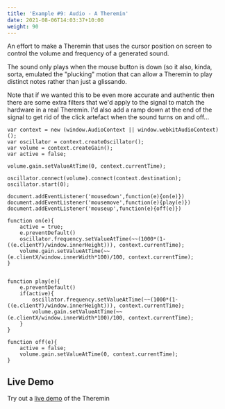 ```yaml
---
title: 'Example #9: Audio - A Theremin'
date: 2021-08-06T14:03:37+10:00
weight: 90
---
```


An effort to make a Theremin that uses the cursor position on screen to control the volume and frequency of a generated sound. 

<!--more-->

The sound only plays when the mouse button is down (so it also, kinda, sorta, emulated the "plucking" motion that can allow a Theremin to play distinct notes rather than just a glissando.

Note that if we wanted this to be even more accurate and authentic then there are some extra filters that we'd apply to the signal to match the hardware in a real Theremin. I'd also add a ramp down at the end of the signal to get rid of the click artefact when the sound turns on and off...

```
var context = new (window.AudioContext || window.webkitAudioContext)();
var oscillator = context.createOscillator();
var volume = context.createGain();
var active = false;

volume.gain.setValueAtTime(0, context.currentTime);

oscillator.connect(volume).connect(context.destination);
oscillator.start(0);

document.addEventListener('mousedown',function(e){on(e)})
document.addEventListener('mousemove',function(e){play(e)})
document.addEventListener('mouseup',function(e){off(e)})

function on(e){
    active = true;
    e.preventDefault()
    oscillator.frequency.setValueAtTime(~~(1000*(1-((e.clientY)/window.innerHeight))), context.currentTime);
    volume.gain.setValueAtTime(~~(e.clientX/window.innerWidth*100)/100, context.currentTime);
}


function play(e){
    e.preventDefault()
    if(active){
        oscillator.frequency.setValueAtTime(~~(1000*(1-((e.clientY)/window.innerHeight))), context.currentTime);
        volume.gain.setValueAtTime(~~(e.clientX/window.innerWidth*100)/100, context.currentTime);
    }
}

function off(e){
    active = false;
    volume.gain.setValueAtTime(0, context.currentTime);
}
```

## Live Demo

Try out a [live demo](https://siwells.github.io/READY/demos/example_09.html) of the Theremin
